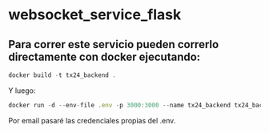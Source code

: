# websocket_service_flask

## Para correr este servicio pueden correrlo directamente con docker ejecutando:
```javascript
docker build -t tx24_backend .
```
Y luego:
```javascript
docker run -d --env-file .env -p 3000:3000 --name tx24_backend tx24_backend
```
Por email pasaré las credenciales propias del .env.

